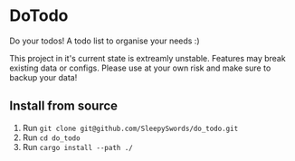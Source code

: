 # DoTodo

Do your todos!
A todo list to organise your needs :)

This project in it's current state is extreamly unstable. Features may break existing data or configs. Please use at your own risk and make sure to backup your data!

## Install from source
1. Run `git clone git@github.com/SleepySwords/do_todo.git`
2. Run `cd do_todo`
3. Run `cargo install --path ./`
